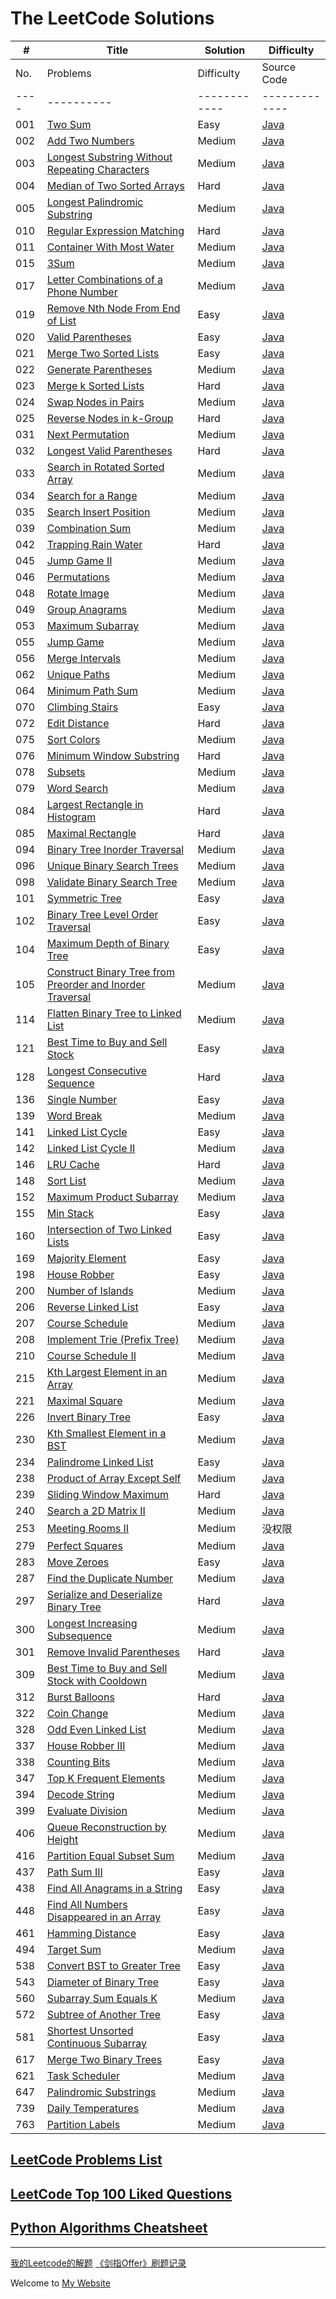 # The LeetCode Solutions 

| # | Title | Solution | Difficulty |
|---| ----- | -------- | ---------- |
| No. | Problems | Difficulty | Source Code | Solution |
|---- |----------|------------|-------------|----------|
| 001 | [Two Sum](https://leetcode.com/problems/two-sum/) | Easy | [Java](https://github.com/longluo/leetcode/blob/master/Java/src/com/longluo/top100/Problem1_twoSum.java) | [2种方法：暴力 和 HashMap](http://www.longluo.me/blog/2019/03/25/Leetcode-two-sum/) |
| 002 | [Add Two Numbers](https://leetcode.com/problems/add-two-numbers/) |Medium| [Java](https://github.com/longluo/leetcode/blob/master/Java/src/com/longluo/top100/Problem2_addTwoNumbers.java) | [2种方法：模拟 和 递归](http://www.longluo.me/blog/2019/03/26/Leetcode-add-two-numbers/) |
| 003 | [Longest Substring Without Repeating Characters](https://leetcode.com/problems/longest-substring-without-repeating-characters/) | Medium | [Java](https://github.com/longluo/leetcode/blob/master/Java/src/com/longluo/top100/Problem3_longestSubstringWithoutRepeatingCharacters.java) |  |
| 004 | [Median of Two Sorted Arrays](https://leetcode.com/problems/median-of-two-sorted-arrays) | Hard | [Java](https://github.com/longluo/leetcode/blob/master/Java/src/com/longluo/top100/Problem4_findMedianSortedArrays.java) | [4种方法：合并数组，暴力法，二分搜索，划分数组](http://www.longluo.me/blog/2021/02/17/Leetcode-median-of-two-sorted-arrays/) |
| 005 | [Longest Palindromic Substring](https://leetcode.com/problems/longest-palindromic-substring/) |Medium| [Java](https://github.com/longluo/leetcode/blob/master/Java/src/com/longluo/top100/Problem5_longestPalindromeString.java) |  |
| 010 | [Regular Expression Matching](https://leetcode.com/problems/regular-expression-matching/) | Hard | [Java](https://github.com/longluo/leetcode/blob/master/Java/src/com/longluo/top100/Problem10_regularExpressionMatching.java) |  |
| 011 | [Container With Most Water](https://leetcode.com/problems/container-with-most-water/) |Medium| [Java](https://github.com/longluo/leetcode/blob/master/Java/src/com/longluo/top100/Problem11_containerWithMostWater.java) | [2 Approaches: BF and Two Pointers with Image Explaination](http://www.longluo.me/blog/2022/04/05/Leetcode-container-with-most-water/) |
| 015 | [3Sum](https://leetcode.com/problems/3sum/) |Medium| [Java](https://github.com/longluo/leetcode/blob/master/Java/src/com/longluo/top100/Problem15_3Sum.java) | [3种方法：暴力，Hash，双指针](http://www.longluo.me/blog/2021/02/05/Leetcode-three-sum/) |
| 017 | [Letter Combinations of a Phone Number](https://leetcode.com/problems/letter-combinations-of-a-phone-number/) |Medium| [Java](https://github.com/longluo/leetcode/blob/master/Java/src/com/longluo/top100/Problem17_letterCombinationsOfAPhoneNumber.java) | [4 Approaches: BF 4 Loops, Backtracking, BFS, Queue with Image Explaination](http://www.longluo.me/blog/2022/05/09/Leetcode-letter-combinations-of-a-phone-number/) |
| 019 | [Remove Nth Node From End of List](https://leetcode.com/problems/remove-nth-node-from-end-of-list/) | Easy | [Java](https://github.com/longluo/leetcode/blob/master/Java/src/com/longluo/top100/Problem19_removeNthNodeFromEndOfList.java) |  |
| 020 | [Valid Parentheses](https://leetcode.com/problems/valid-parentheses/) | Easy | [Java](https://github.com/longluo/leetcode/blob/master/Java/src/com/longluo/top100/Problem20_validParentheses.java) |  |
| 021 | [Merge Two Sorted Lists](https://leetcode.com/problems/merge-two-sorted-lists/) | Easy | [Java](https://github.com/longluo/leetcode/blob/master/Java/src/com/longluo/top100/Problem21_mergeTwoSortedList.java) |  |
| 022 | [Generate Parentheses](https://leetcode.com/problems/generate-parentheses/) |Medium| [Java](https://github.com/longluo/leetcode/blob/master/Java/src/com/longluo/top100/Problem22_generateParenthesis.java) | [2种方法：暴力法 和 回溯法](http://www.longluo.me/blog/2020/11/11/Leetcode-generate-parenthesis/) |
| 023 | [Merge k Sorted Lists](https://leetcode.com/problems/merge-k-sorted-lists/) | Hard | [Java](https://github.com/longluo/leetcode/blob/master/Java/src/com/longluo/top100/Problem23_mergeKSortedLists.java) |  |
| 024 | [Swap Nodes in Pairs](https://leetcode.com/problems/swap-nodes-in-pairs/) |Medium| [Java](https://github.com/longluo/leetcode/blob/master/Java/src/com/longluo/top100/Problem24_swapNodesInPairs.java) |  |
| 025 | [Reverse Nodes in k-Group](https://leetcode.com/problems/reverse-nodes-in-k-group/) |Hard| [Java](https://github.com/longluo/leetcode/blob/master/Java/src/com/longluo/top100/Problem25_reverseNodesInKGroup.java) |  |
| 031 | [Next Permutation](https://leetcode.com/problems/next-permutation/) |Medium| [Java](https://github.com/longluo/leetcode/blob/master/Java/src/com/longluo/top100/Problem31_nextPermutation.java) | [Two Pointers Solution with Detailed Explanation and Code Commented](http://www.longluo.me/blog/2022/04/03/Leetcode-next-permutation/) |
| 032 | [Longest Valid Parentheses](https://leetcode.com/problems/longest-valid-parentheses/) | Hard | [Java](https://github.com/longluo/leetcode/blob/master/Java/src/com/longluo/top100/Problem32_longestValidParentheses.java) |  |
| 033 | [Search in Rotated Sorted Array](https://leetcode.com/problems/search-in-rotated-sorted-array/) |Medium| [Java](https://github.com/longluo/leetcode/blob/master/Java/src/com/longluo/top100/Problem33_searchInRotatedSortedArray.java) |  |
| 034 | [Search for a Range](https://leetcode.com/problems/search-for-a-range/) |Medium| [Java](https://github.com/longluo/leetcode/blob/master/Java/src/com/longluo/top100/Problem34_findFirstAndLastPositionOfElementInSortedArray.java) |  |
| 035 | [Search Insert Position](https://leetcode.com/problems/search-insert-position/) |Medium| [Java](https://github.com/longluo/leetcode/blob/master/Java/src/com/longluo/top100/Problem35_searchInsertPosition.java) |  |
| 039 | [Combination Sum](https://leetcode.com/problems/combination-sum/) |Medium| [Java](https://github.com/longluo/leetcode/blob/master/Java/src/com/longluo/top100/Problem39_combinationSum.java) |  |
| 042 | [Trapping Rain Water](https://leetcode.com/problems/trapping-rain-water/) | Hard | [Java](https://github.com/longluo/leetcode/blob/master/Java/src/com/longluo/top100/Problem42_trappingRainWater.java) |  |
| 045 | [Jump Game II](https://leetcode-cn.com/problems/jump-game-ii/) |Medium| [Java](https://github.com/longluo/leetcode/blob/master/Java/src/com/longluo/top100/Problem45_jumpGame_ii.java) |  |
| 046 | [Permutations](https://leetcode.com/problems/permutations/) |Medium| [Java](https://github.com/longluo/leetcode/blob/master/Java/src/com/longluo/top100/Problem46_permutations.java) |  |
| 048 | [Rotate Image](https://leetcode.com/problems/rotate-image/) |Medium| [Java](https://github.com/longluo/leetcode/blob/master/Java/src/com/longluo/top100/Problem48_rotateImage.java) |  |
| 049 | [Group Anagrams](https://leetcode.com/problems/anagrams/) |Medium| [Java](https://github.com/longluo/leetcode/blob/master/Java/src/com/longluo/top100/Problem49_groupAnagrams.java) |  |
| 053 | [Maximum Subarray](https://leetcode.com/problems/maximum-subarray/) |Medium| [Java](https://github.com/longluo/leetcode/blob/master/Java/src/com/longluo/top100/Problem53_maximumSubarray.java) |  |
| 055 | [Jump Game](https://leetcode.com/problems/jump-game/) |Medium| [Java](https://github.com/longluo/leetcode/blob/master/Java/src/com/longluo/top100/Problem55_jumpGame.java) |  |
| 056 | [Merge Intervals](https://leetcode.com/problems/merge-intervals/) |Medium| [Java](https://github.com/longluo/leetcode/blob/master/Java/src/com/longluo/top100/Problem56_mergeIntervals.java) |  |
| 062 | [Unique Paths](https://leetcode.com/problems/unique-paths/) |Medium| [Java](https://github.com/longluo/leetcode/blob/master/Java/src/com/longluo/top100/Problem62_uniquePaths.java) |  |
| 064 | [Minimum Path Sum](https://leetcode.com/problems/minimum-path-sum/) |Medium| [Java](https://github.com/longluo/leetcode/blob/master/Java/src/com/longluo/top100/Problem64_minimumPathSum.java) |  |
| 070 | [Climbing Stairs](https://leetcode.com/problems/climbing-stairs/) | Easy | [Java](https://github.com/longluo/leetcode/blob/master/Java/src/com/longluo/top100/Problem70_climbingStairs.java) |  |
| 072 | [Edit Distance](https://leetcode.com/problems/edit-distance/) | Hard | [Java](https://github.com/longluo/leetcode/blob/master/Java/src/com/longluo/top100/Problem72_editDistance.java) |  |
| 075 | [Sort Colors](https://leetcode.com/problems/sort-colors/)|Medium| [Java](https://github.com/longluo/leetcode/blob/master/Java/src/com/longluo/top100/Problem75_sortColors.java) |  |
| 076 | [Minimum Window Substring](https://leetcode.com/problems/minimum-window-substring) | Hard| [Java](https://github.com/longluo/leetcode/blob/master/Java/src/com/longluo/top100/Problem76_minimumWindowSubstring.java) |  |
| 078 | [Subsets](https://leetcode.com/problems/subsets/) |Medium| [Java](https://github.com/longluo/leetcode/blob/master/Java/src/com/longluo/top100/Problem78_subsets.java) |  |
| 079 | [Word Search](https://leetcode.com/problems/word-search/)|Medium| [Java](https://github.com/longluo/leetcode/blob/master/Java/src/com/longluo/top100/Problem79_wordSearch.java) |  |
| 084 | [Largest Rectangle in Histogram](https://leetcode.com/problems/largest-rectangle-in-histogram) | Hard | [Java](https://github.com/longluo/leetcode/blob/master/Java/src/com/longluo/top100/Problem84_largestRectangleInHistogram.java) |  |
| 085 | [Maximal Rectangle](https://leetcode.com/problems/maximal-rectangle) | Hard | [Java](https://github.com/longluo/leetcode/blob/master/Java/src/com/longluo/top100/Problem85_maximalRectangle.java) |  |
| 094 | [Binary Tree Inorder Traversal](https://leetcode.com/problems/binary-tree-inorder-traversal/) |Medium| [Java](https://github.com/longluo/leetcode/blob/master/Java/src/com/longluo/top100/Problem94_binaryTreeInorderTraversal.java) |  |
| 096 | [Unique Binary Search Trees](https://leetcode.com/problems/unique-binary-search-trees/) |Medium| [Java](https://github.com/longluo/leetcode/blob/master/Java/src/com/longluo/top100/Problem96_uniqueBinarySearchTrees.java) |  |
| 098 | [Validate Binary Search Tree](https://leetcode.com/problems/validate-binary-search-tree/) |Medium| [Java](https://github.com/longluo/leetcode/blob/master/Java/src/com/longluo/top100/Problem98_validateBinarySearchTree.java) |  |
| 101 | [Symmetric Tree](https://leetcode.com/problems/symmetric-tree/) | Easy | [Java](https://github.com/longluo/leetcode/blob/master/Java/src/com/longluo/top100/Problem101_symmetricTree.java) |  |
| 102 | [Binary Tree Level Order Traversal](https://leetcode.com/problems/binary-tree-level-order-traversal/) | Easy | [Java](https://github.com/longluo/leetcode/blob/master/Java/src/com/longluo/top100/Problem102_binaryTreeLevelOrderTraversal.java) |  |
| 104 | [Maximum Depth of Binary Tree](https://leetcode.com/problems/maximum-depth-of-binary-tree/) | Easy | [Java](https://github.com/longluo/leetcode/blob/master/Java/src/com/longluo/top100/Problem104_maximumDepthOfBinaryTree.java) |  |
| 105 | [Construct Binary Tree from Preorder and Inorder Traversal](https://leetcode.com/problems/construct-binary-tree-from-preorder-and-inorder-traversal/) |Medium| [Java](https://github.com/longluo/leetcode/blob/master/Java/src/com/longluo/top100/Problem105_constructBinaryTreeFromPreorderAndInorderTraversal.java) |  |
| 114 | [Flatten Binary Tree to Linked List](https://leetcode.com/problems/flatten-binary-tree-to-linked-list/) |Medium| [Java](https://github.com/longluo/leetcode/blob/master/Java/src/com/longluo/top100/Problem114_flattenBinaryTreeToLinkedList.java) |  |
| 121 | [Best Time to Buy and Sell Stock](https://leetcode.com/problems/best-time-to-buy-and-sell-stock/) | Easy | [Java](https://github.com/longluo/leetcode/blob/master/Java/src/com/longluo/top100/Problem121_bestTimeToBuyAndSellStock.java) |  |
| 128 | [Longest Consecutive Sequence](https://leetcode.com/problems/longest-consecutive-sequence/) | Hard | [Java](https://github.com/longluo/leetcode/blob/master/Java/src/com/longluo/top100/Problem128_longestConsecutiveSequence.java) |  |
| 136 | [Single Number](https://leetcode.com/problems/single-number) | Easy | [Java](https://github.com/longluo/leetcode/blob/master/Java/src/com/longluo/top100/Problem136_singleNumber.java) |  |
| 139 | [Word Break](https://leetcode.com/problems/word-break/) |Medium| [Java](https://github.com/longluo/leetcode/blob/master/Java/src/com/longluo/top100/Problem139_wordBreak.java) |  |
| 141 | [Linked List Cycle](https://leetcode.com/problems/linked-list-cycle/) | Easy | [Java](https://github.com/longluo/leetcode/blob/master/Java/src/com/longluo/top100/Problem141_linkedListCycle.java) |  |
| 142 | [Linked List Cycle II](https://leetcode.com/problems/linked-list-cycle-ii/) |Medium| [Java](https://github.com/longluo/leetcode/blob/master/Java/src/com/longluo/top100/Problem142_linkedListCycle_ii.java) |  |
| 146 | [LRU Cache](https://leetcode.com/problems/lru-cache/) | Hard | [Java](https://github.com/longluo/leetcode/blob/master/Java/src/com/longluo/top100/Problem146_lruCache.java) |  |
| 148 | [Sort List](https://leetcode.com/problems/sort-list/) |Medium| [Java](https://github.com/longluo/leetcode/blob/master/Java/src/com/longluo/top100/Problem148_sortList.java) |  |
| 152 | [Maximum Product Subarray](https://leetcode.com/problems/maximum-product-subarray/) |Medium| [Java](https://github.com/longluo/leetcode/blob/master/Java/src/com/longluo/top100/Problem152_maximumProductSubarray.java) |  |
| 155 | [Min Stack](https://leetcode.com/problems/min-stack/) | Easy | [Java](https://github.com/longluo/leetcode/blob/master/Java/src/com/longluo/top100/Problem155_minStack.java) | [3种方法：辅助栈，栈，链表](http://www.longluo.me/blog/2021/02/23/Leetcode-min-stack/) |
| 160 | [Intersection of Two Linked Lists](https://leetcode.com/problems/intersection-of-two-linked-lists/) | Easy | [Java](https://github.com/longluo/leetcode/blob/master/Java/src/com/longluo/top100/Problem160_intersectionOfTwoLinkedLists.java) |  |
| 169 | [Majority Element](https://leetcode.com/problems/majority-element/) | Easy | [Java](https://github.com/longluo/leetcode/blob/master/Java/src/com/longluo/top100/Problem169_majorityElement.java) |  |
| 198 | [House Robber](https://leetcode.com/problems/house-robber/) | Easy | [Java](https://github.com/longluo/leetcode/blob/master/Java/src/com/longluo/top100/Problem198_houseRobber.java) |  |
| 200 | [Number of Islands](https://leetcode.com/problems/number-of-islands/) |Medium| [Java](https://github.com/longluo/leetcode/blob/master/Java/src/com/longluo/top100/Problem200_numberOfIslands.java) |  |
| 206 | [Reverse Linked List](https://leetcode.com/problems/reverse-linked-list/) | Easy | [Java](https://github.com/longluo/leetcode/blob/master/Java/src/com/longluo/top100/Problem206_reverseLinkedList.java) |  |
| 207 | [Course Schedule](https://leetcode.com/problems/course-schedule/) |Medium| [Java](https://github.com/longluo/leetcode/blob/master/Java/src/com/longluo/top100/Problem207_courseSchedule.java) |  |
| 208 | [Implement Trie (Prefix Tree)](https://leetcode.com/problems/implement-trie-prefix-tree/) |Medium| [Java](https://github.com/longluo/leetcode/blob/master/Java/src/com/longluo/top100/Problem208_implementTriePrefixTree.java) |  |
| 210 | [Course Schedule II](https://leetcode.com/problems/course-schedule-ii/) |Medium| [Java](https://github.com/longluo/leetcode/blob/master/Java/src/com/longluo/top100/Problem210_findOrder.java) |  |
| 215 | [Kth Largest Element in an Array](https://leetcode.com/problems/kth-largest-element-in-an-array/) |Medium| [Java](https://github.com/longluo/leetcode/blob/master/Java/src/com/longluo/top100/Problem215_kthLargestElementInAnArray.java) |  |
| 221 | [Maximal Square](https://leetcode.com/problems/maximal-square/) |Medium| [Java](https://github.com/longluo/leetcode/blob/master/Java/src/com/longluo/top100/Problem221_maximalSquare.java) |  |
| 226 | [Invert Binary Tree](https://leetcode.com/problems/invert-binary-tree/) | Easy | [Java](https://github.com/longluo/leetcode/blob/master/Java/src/com/longluo/top100/Problem226_invertBinaryTree.java) |  |
| 230 | [Kth Smallest Element in a BST](https://leetcode.com/problems/invert-binary-tree/) |Medium| [Java](https://github.com/longluo/leetcode/blob/master/Java/src/com/longluo/top100/Problem230_kthSmallestElementInABst.java) |  |
| 234 | [Palindrome Linked List](https://leetcode.com/problems/palindrome-linked-list/) | Easy | [Java](https://github.com/longluo/leetcode/blob/master/Java/src/com/longluo/top100/Problem234_palindromeLinkedList.java) |  |
| 238 | [Product of Array Except Self](https://leetcode.com/problems/product-of-array-except-self/) |Medium| [Java](https://github.com/longluo/leetcode/blob/master/Java/src/com/longluo/top100/Problem238_productOfArrayExceptSelf.java) |  |
| 239 | [Sliding Window Maximum](https://leetcode.com/problems/sliding-window-maximum/) | Hard | [Java](https://github.com/longluo/leetcode/blob/master/Java/src/com/longluo/top100/Problem239_slidingWindowMaximum.java) |  |
| 240 | [Search a 2D Matrix II](https://leetcode.com/problems/search-a-2d-matrix-ii/) |Medium| [Java](https://github.com/longluo/leetcode/blob/master/Java/src/com/longluo/top100/Problem240_searcha2DMatrix_ii.java) |  |
| 253 | [Meeting Rooms II](https://leetcode.com/problems/meeting-rooms-ii) |Medium| 没权限  |  |
| 279 | [Perfect Squares](https://leetcode.com/problems/perfect-squares/) |Medium| [Java](https://github.com/longluo/leetcode/blob/master/Java/src/com/longluo/top100/Problem279_perfectSquares.java) |  |
| 283 | [Move Zeroes](https://leetcode.com/problems/move-zeroes/)| Easy | [Java](https://github.com/longluo/leetcode/blob/master/Java/src/com/longluo/top100/Problem283_moveZeroes.java) |  |
| 287 | [Find the Duplicate Number](https://leetcode.com/problems/find-the-duplicate-number/) |Medium| [Java](https://github.com/longluo/leetcode/blob/master/Java/src/com/longluo/top100/Problem287_findTheDuplicateNumber.java) | [9 Approaches: Count, Hash, Sort, Binary Search, Bit, Fast Slow Pointers](http://www.longluo.me/blog/2022/02/18/Leetcode-find-the-duplicate-number/) |
| 297 | [Serialize and Deserialize Binary Tree](https://leetcode.com/problems/serialize-and-deserialize-binary-tree/) | Hard | [Java](https://github.com/longluo/leetcode/blob/master/Java/src/com/longluo/top100/Problem297_serializeAndDeserializeBinaryTree.java)  |  |
| 300 | [Longest Increasing Subsequence](https://leetcode.com/problems/longest-increasing-subsequence/) |Medium| [Java](https://github.com/longluo/leetcode/blob/master/Java/src/com/longluo/top100/Problem300_longestIncreasingSubsequence.java) |  |
| 301 | [Remove Invalid Parentheses](https://leetcode.com/problems/remove-invalid-parentheses/) |Hard| [Java](https://github.com/longluo/leetcode/blob/master/Java/src/com/longluo/top100/Problem301_removeInvalidParentheses.java) |  |
| 309 | [Best Time to Buy and Sell Stock with Cooldown](https://leetcode.com/problems/best-time-to-buy-and-sell-stock-with-cooldown/) |Medium| [Java](https://github.com/longluo/leetcode/blob/master/Java/src/com/longluo/top100/Problem309_bestTimeToBuyAndSellStockWithCooldown.java)  |  |
| 312 | [Burst Balloons](https://leetcode.com/problems/burst-balloons/) | Hard | [Java](https://github.com/longluo/leetcode/blob/master/Java/src/com/longluo/top100/Problem312_burstBalloons.java) |  |
| 322 | [Coin Change](https://leetcode.com/problems/coin-change/)|Medium| [Java](https://github.com/longluo/leetcode/blob/master/Java/src/com/longluo/top100/Problem322_coinChange.java) |  |
| 328 | [Odd Even Linked List](https://leetcode.com/problems/odd-even-linked-list/)|Medium| [Java](https://github.com/longluo/leetcode/blob/master/Java/src/com/longluo/top100/Problem328_oddEvenLinkedList.java) |  |
| 337 | [House Robber III](https://leetcode.com/problems/house-robber-iii/) |Medium| [Java](https://github.com/longluo/leetcode/blob/master/Java/src/com/longluo/top100/Problem337_houseRobber_iii.java) |  |
| 338 | [Counting Bits](https://leetcode.com/problems/counting-bits/) |Medium| [Java](https://github.com/longluo/leetcode/blob/master/Java/src/com/longluo/top100/Problem338_countBits.java) |  |
| 347 | [Top K Frequent Elements](https://leetcode.com/problems/top-k-frequent-elements/) |Medium| [Java](https://github.com/longluo/leetcode/blob/master/Java/src/com/longluo/top100/Problem347_topKFrequentElements.java) |  |
| 394 | [Decode String](https://leetcode.com/problems/decode-string/) |Medium| [Java](https://github.com/longluo/leetcode/blob/master/Java/src/com/longluo/top100/Problem394_decodeString.java) |  |
| 399 | [Evaluate Division](https://leetcode.com/problems/evaluate-division/) |Medium| [Java](https://github.com/longluo/leetcode/blob/master/Java/src/com/longluo/top100/Problem399_evaluateDivision.java) |  |
| 406 | [Queue Reconstruction by Height](https://leetcode.com/problems/queue-reconstruction-by-height/) |Medium| [Java](https://github.com/longluo/leetcode/blob/master/Java/src/com/longluo/top100/Problem406_queueReconstructionByHeight.java) |  |
| 416 | [Partition Equal Subset Sum](https://leetcode.com/problems/partition-equal-subset-sum/) |Medium| [Java](https://github.com/longluo/leetcode/blob/master/Java/src/com/longluo/top100/Problem416_partitionEqualSubsetSum.java) |  |
| 437 | [Path Sum III](https://leetcode.com/problems/path-sum-iii/) | Easy | [Java](https://github.com/longluo/leetcode/blob/master/Java/src/com/longluo/top100/Problem437_pathSum_iii.java) |  |
| 438 | [Find All Anagrams in a String](https://leetcode.com/problems/find-all-anagrams-in-a-string/) | Easy |[Java](https://github.com/longluo/leetcode/blob/master/Java/src/com/longluo/top100/Problem438_findAllAnagramsInAString.java) | [滑动窗口：从HashMap，数组，再到统计字母数量之差](http://www.longluo.me/blog/2021/11/28/Leetcode-find-all-anagrams-in-a-string/) |
| 448 | [Find All Numbers Disappeared in an Array](https://leetcode.com/problems/find-all-numbers-disappeared-in-an-array/) | Easy | [Java](https://github.com/longluo/leetcode/blob/master/Java/src/com/longluo/top100/Problem448_findAllNumbersDisappearedInAnArray.java) |  |
| 461 | [Hamming Distance](https://leetcode.com/problems/hamming-distance/) | Easy | [Java](https://github.com/longluo/leetcode/blob/master/Java/src/com/longluo/top100/Problem461_hammingDistance.java) |  |
| 494 | [Target Sum](https://leetcode.com/problems/target-sum/) |Medium| [Java](https://github.com/longluo/leetcode/blob/master/Java/src/com/longluo/top100/Problem494_targetSum.java) |  |
| 538 | [Convert BST to Greater Tree](https://leetcode.com/problems/convert-bst-to-greater-tree/) | Easy | [Java](https://github.com/longluo/leetcode/blob/master/Java/src/com/longluo/top100/Problem538_convertBSTToGreaterTree.java) |  |
| 543 | [Diameter of Binary Tree](https://leetcode.com/problems/diameter-of-binary-tree/) | Easy | [Java](https://github.com/longluo/leetcode/blob/master/Java/src/com/longluo/top100/Problem543_diameterOfBinaryTree.java) |  |
| 560 | [Subarray Sum Equals K](https://leetcode.com/problems/subarray-sum-equals-k) |Medium| [Java](https://github.com/longluo/leetcode/blob/master/Java/src/com/longluo/top100/Problem560_subarraySumEqualsK.java) |  |
| 572 | [Subtree of Another Tree](https://leetcode.com/problems/subtree-of-another-tree/) | Easy | [Java](https://github.com/longluo/leetcode/blob/master/Java/src/com/longluo/top100/Problem572_subtreeOfAnotherTree.java) |  |
| 581 | [Shortest Unsorted Continuous Subarray](https://leetcode.com/problems/shortest-unsorted-continuous-subarray/) | Easy | [Java](https://github.com/longluo/leetcode/blob/master/Java/src/com/longluo/top100/Problem581_shortestUnsortedContinuousSubarray.java) |  |
| 617 | [Merge Two Binary Trees](https://leetcode.com/problems/merge-two-binary-trees/) | Easy | [Java](https://github.com/longluo/leetcode/blob/master/Java/src/com/longluo/top100/Problem617_mergeTwoBinaryTrees.java) | [ 4 Approaches: Recursion, Iteration, BFS and DFS](http://www.longluo.me/blog/2022/04/12/Leetcode-merge-two-binary-trees/) |
| 621 | [Task Scheduler](https://leetcode.com/problems/task-scheduler) |Medium| [Java](https://github.com/longluo/leetcode/blob/master/Java/src/com/longluo/top100/Problem621_taskScheduler.java) |  |
| 647 | [Palindromic Substrings](https://leetcode.com/problems/palindromic-substrings) |Medium| [Java](https://github.com/longluo/leetcode/blob/master/Java/src/com/longluo/top100/Problem647_palindromicSubstrings.java) |  |
| 739 | [Daily Temperatures](https://leetcode.com/problems/daily-temperatures/) |Medium| [Java](https://github.com/longluo/leetcode/blob/master/Java/src/com/longluo/top100/Problem739_dailyTemperatures.java) |  |
| 763 | [Partition Labels](https://leetcode.com/problems/partition-labels/) |Medium| [Java](https://github.com/longluo/leetcode/blob/master/Java/src/com/longluo/top100/Problem763_partitionLabels.java) | [Illustration of the Max Position of the Char in the Partition with Easy Detailed Explanation](http://www.longluo.me/blog/2022/03/21/Leetcode-Partition-Labels) |



## [LeetCode Problems List](https://github.com/longluo/leetcode/wiki/LeetCode-Problems-List)

## [LeetCode Top 100 Liked Questions](https://github.com/longluo/leetcode/wiki/LeetCode-Top-100-Liked-Questions)

## [Python Algorithms Cheatsheet](https://github.com/longluo/leetcode/wiki/Python-Algorithms-Cheatsheet)


-------------------

[我的Leetcode的解题](http://www.longluo.me/blog/2020/12/09/Leetcode-Solutions/)
[《剑指Offer》刷题记录](http://www.longluo.me/blog/2020/12/20/Coding-Interviews/)

Welcome to [My Website](http://www.longluo.me)
